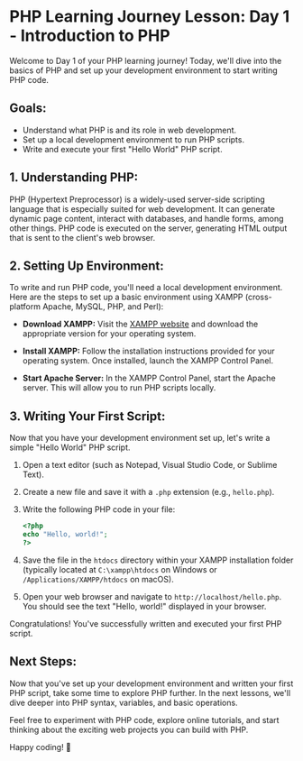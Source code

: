 # PHP Learning Journey Lesson: Day 1 - Introduction to PHP

Welcome to Day 1 of your PHP learning journey! Today, we'll dive into the basics of PHP and set up your development environment to start writing PHP code.

## Goals:
- Understand what PHP is and its role in web development.
- Set up a local development environment to run PHP scripts.
- Write and execute your first "Hello World" PHP script.

## 1. Understanding PHP:
PHP (Hypertext Preprocessor) is a widely-used server-side scripting language that is especially suited for web development. It can generate dynamic page content, interact with databases, and handle forms, among other things. PHP code is executed on the server, generating HTML output that is sent to the client's web browser.

## 2. Setting Up Environment:
To write and run PHP code, you'll need a local development environment. Here are the steps to set up a basic environment using XAMPP (cross-platform Apache, MySQL, PHP, and Perl):

- **Download XAMPP:** Visit the [XAMPP website](https://www.apachefriends.org/index.html) and download the appropriate version for your operating system.

- **Install XAMPP:** Follow the installation instructions provided for your operating system. Once installed, launch the XAMPP Control Panel.

- **Start Apache Server:** In the XAMPP Control Panel, start the Apache server. This will allow you to run PHP scripts locally.

## 3. Writing Your First Script:
Now that you have your development environment set up, let's write a simple "Hello World" PHP script.

1. Open a text editor (such as Notepad, Visual Studio Code, or Sublime Text).
2. Create a new file and save it with a `.php` extension (e.g., `hello.php`).
3. Write the following PHP code in your file:

    ```php
    <?php
    echo "Hello, world!";
    ?>
    ```

4. Save the file in the `htdocs` directory within your XAMPP installation folder (typically located at `C:\xampp\htdocs` on Windows or `/Applications/XAMPP/htdocs` on macOS).
5. Open your web browser and navigate to `http://localhost/hello.php`. You should see the text "Hello, world!" displayed in your browser.

Congratulations! You've successfully written and executed your first PHP script.

## Next Steps:
Now that you've set up your development environment and written your first PHP script, take some time to explore PHP further. In the next lessons, we'll dive deeper into PHP syntax, variables, and basic operations.

Feel free to experiment with PHP code, explore online tutorials, and start thinking about the exciting web projects you can build with PHP.

Happy coding! 🚀
